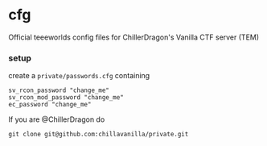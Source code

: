 # cfg
Official teeeworlds config files for ChillerDragon's Vanilla CTF server (TEM)


### setup

create a ``private/passwords.cfg`` containing
```
sv_rcon_password "change_me"
sv_rcon_mod_password "change_me"
ec_password "change_me"
```

If you are @ChillerDragon do

```
git clone git@github.com:chillavanilla/private.git
```
